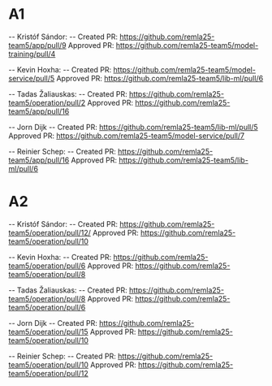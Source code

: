 # A1

-- Kristóf Sándor: --
Created PR: https://github.com/remla25-team5/app/pull/9
Approved PR: https://github.com/remla25-team5/model-training/pull/4

-- Kevin Hoxha: --
Created PR: https://github.com/remla25-team5/model-service/pull/5
Approved PR: https://github.com/remla25-team5/lib-ml/pull/6

-- Tadas Žaliauskas: --
Created PR: https://github.com/remla25-team5/operation/pull/2
Approved PR: https://github.com/remla25-team5/app/pull/16

-- Jorn Dijk --
Created PR: https://github.com/remla25-team5/lib-ml/pull/5
Approved PR: https://github.com/remla25-team5/model-service/pull/7

-- Reinier Schep: --
Created PR: https://github.com/remla25-team5/app/pull/16
Approved PR: https://github.com/remla25-team5/lib-ml/pull/6

# A2

-- Kristóf Sándor: --
Created PR: https://github.com/remla25-team5/operation/pull/12/
Approved PR: https://github.com/remla25-team5/operation/pull/10

-- Kevin Hoxha: --
Created PR: https://github.com/remla25-team5/operation/pull/6
Approved PR: https://github.com/remla25-team5/operation/pull/8

-- Tadas Žaliauskas: --
Created PR: https://github.com/remla25-team5/operation/pull/8
Approved PR: https://github.com/remla25-team5/operation/pull/6

-- Jorn Dijk --
Created PR: https://github.com/remla25-team5/operation/pull/15 
Approved PR: https://github.com/remla25-team5/operation/pull/10 

-- Reinier Schep: --
Created PR: https://github.com/remla25-team5/operation/pull/10
Approved PR: https://github.com/remla25-team5/operation/pull/12 
